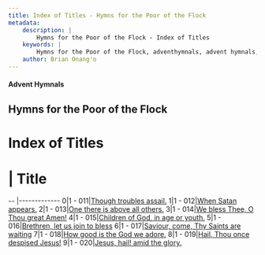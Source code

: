 ```yaml
---
title: Index of Titles - Hymns for the Poor of the Flock
metadata:
    description: |
        Hymns for the Poor of the Flock - Index of Titles
    keywords: |
        Hymns for the Poor of the Flock, adventhymnals, advent hymnals, index
    author: Brian Onang'o
---
```


#### Advent Hymnals

## Hymns for the Poor of the Flock

# Index of Titles
# | Title                        
-- |-------------
0|1 - 011|[Though troubles assail.](/001-100/011-020/01.Though-troubles-assail)
1|1 - 012|[When Satan appears.](/001-100/011-020/02.When-Satan-appears)
2|1 - 013|[One there is above all others.](/001-100/011-020/03.One-there-is-above-all-others)
3|1 - 014|[We bless Thee, O  Thou great Amen!](/001-100/011-020/04.We-bless-Thee,-O-Thou-great-Amen!)
4|1 - 015|[Children of God, in age or youth.](/001-100/011-020/05.Children-of-God,-in-age-or-youth)
5|1 - 016|[Brethren, let us join to bless](/001-100/011-020/06.Brethren,-let-us-join-to-bless)
6|1 - 017|[Saviour, come, Thy Saints are waiting](/001-100/011-020/07.Saviour,-come,-Thy-Saints-are-waiting)
7|1 - 018|[How good is the God we adore.](/001-100/011-020/08.How-good-is-the-God-we-adore)
8|1 - 019|[Hail, Thou once despised Jesus!](/001-100/011-020/09.Hail,-Thou-once-despised-Jesus!)
9|1 - 020|[Jesus, hail! amid the glory.](/001-100/011-020/10.Jesus,-hail!-amid-the-glory)